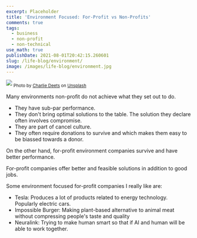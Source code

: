 ```yaml
---
excerpt: Placeholder
title: 'Environment Focused: For-Profit vs Non-Profits'
comments: true
tags:
  - business
  - non-profit
  - non-technical
use_math: true
publishDate: 2021-08-01T20:42:15.260601
slug: /life-blog/environment/
image: /images/life-blog/environment.jpg
---
```


![](/images/life-blog/environment.jpg)
<sub>Photo by <a href="https://unsplash.com/@charliedeets?utm_source=unsplash&amp;utm_medium=referral&amp;utm_content=creditCopyText">Charlie Deets</a> on <a href="https://unsplash.com/s/photos/tesla?utm_source=unsplash&amp;utm_medium=referral&amp;utm_content=creditCopyText">Unsplash</a></sub>

Many environments non-profit do not achieve what they set out to do.

- They have sub-par performance.
- They don't bring optimal solutions to the table. The solution they declare often involves compromise.
- They are part of cancel culture.
- They often require donations to survive and which makes them easy to be biassed towards a donor.

On the other hand, for-profit environment companies survive and have better performance.

For-profit companies offer better and feasible solutions in addition to good jobs.

Some environment focused for-profit companies I really like are:

- Tesla: Produces a lot of products related to energy technology. Popularly electric cars.
- Impossible Burger: Making plant-based alternative to animal meat without compressing people's taste and quality
- Neuralink: Trying to make human smart so that if AI and human will be able to work together.
